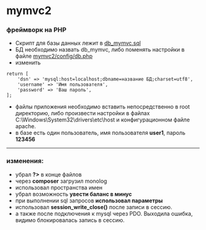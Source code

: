 # mymvc2
### фреймворк на PHP

* Скрипт для базы данных лежит в [db_mymvc.sql](https://github.com/yelzhx/mymvc2/blob/master/db_mymvc.sql)
* БД необходимо назвать db_mymvc, либо поменять настройки в файле [mymvc2/config/db.php](https://github.com/yelzhx/mymvc2/blob/master/config/db.php)
* изменить 
```php<?php
return [
    'dsn' => 'mysql:host=localhost;dbname=название БД;charset=utf8',
    'username' => 'Имя пользователя',
    'password' => 'Ваш пароль',
];
```
* файлы приложения необходимо вставить непосредственно в root директорию, либо произвести настройки в файлах C:\Windows\System32\drivers\etc\host и конфигурационном файле apache.
* в базе есть один пользователь, имя пользователя **user1**, пароль **123456**
---
### изменения:
* убрал **?>** в конце файлов
* через **composer** загрузил monolog
* использовал пространства имен
* убрал возможность **увести баланс в минус**
* при выполнении sql запросов **использовал параметры**
* использовал **session_write_close()** после записи в сессию. 
* а также после подключения к mysql через PDO. Выходила ошибка, видимо блокировалась запись в сессию.
